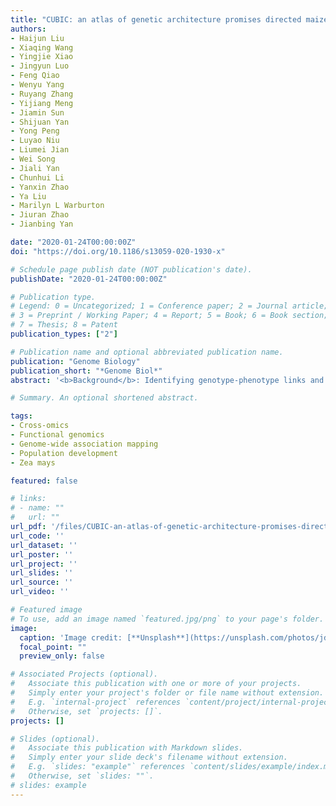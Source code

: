 ```yaml
---
title: "CUBIC: an atlas of genetic architecture promises directed maize improvement"
authors:
- Haijun Liu
- Xiaqing Wang
- Yingjie Xiao
- Jingyun Luo
- Feng Qiao
- Wenyu Yang
- Ruyang Zhang
- Yijiang Meng
- Jiamin Sun
- Shijuan Yan
- Yong Peng
- Luyao Niu
- Liumei Jian
- Wei Song
- Jiali Yan
- Chunhui Li
- Yanxin Zhao
- Ya Liu
- Marilyn L Warburton
- Jiuran Zhao
- Jianbing Yan

date: "2020-01-24T00:00:00Z"
doi: "https://doi.org/10.1186/s13059-020-1930-x"

# Schedule page publish date (NOT publication's date).
publishDate: "2020-01-24T00:00:00Z"

# Publication type.
# Legend: 0 = Uncategorized; 1 = Conference paper; 2 = Journal article;
# 3 = Preprint / Working Paper; 4 = Report; 5 = Book; 6 = Book section;
# 7 = Thesis; 8 = Patent
publication_types: ["2"]

# Publication name and optional abbreviated publication name.
publication: "Genome Biology"
publication_short: "*Genome Biol*"
abstract: '<b>Background</b>: Identifying genotype-phenotype links and causative genes from quantitative trait loci (QTL) is challenging for complex agronomically important traits. To accelerate maize gene discovery and breeding, we present the Complete-diallel design plus Unbalanced Breeding-like Inter-Cross (CUBIC) population, consisting of 1404 individuals created by extensively inter-crossing 24 widely used Chinese maize founders.<br /> <b>Results</b>: Hundreds of QTL for 23 agronomic traits are uncovered with 14 million high-quality SNPs and a high-resolution identity-by-descent map, which account for an average of 75% of the heritability for each trait. We find epistasis contributes to phenotypic variance widely. Integrative cross-population analysis and cross-omics mapping allow effective and rapid discovery of underlying genes, validated here with a case study on leaf width. <br /><b>Conclusions</b>: Through the integration of experimental genetics and genomics, our study provides useful resources and gene mining strategies to explore complex quantitative traits.'

# Summary. An optional shortened abstract.

tags:
- Cross-omics
- Functional genomics
- Genome-wide association mapping
- Population development
- Zea mays

featured: false

# links:
# - name: ""
#   url: ""
url_pdf: '/files/CUBIC-an-atlas-of-genetic-architecture-promises-directed-maize-improvement.pdf'
url_code: ''
url_dataset: ''
url_poster: ''
url_project: ''
url_slides: ''
url_source: ''
url_video: ''

# Featured image
# To use, add an image named `featured.jpg/png` to your page's folder. 
image:
  caption: 'Image credit: [**Unsplash**](https://unsplash.com/photos/jdD8gXaTZsc)'
  focal_point: ""
  preview_only: false

# Associated Projects (optional).
#   Associate this publication with one or more of your projects.
#   Simply enter your project's folder or file name without extension.
#   E.g. `internal-project` references `content/project/internal-project/index.md`.
#   Otherwise, set `projects: []`.
projects: []

# Slides (optional).
#   Associate this publication with Markdown slides.
#   Simply enter your slide deck's filename without extension.
#   E.g. `slides: "example"` references `content/slides/example/index.md`.
#   Otherwise, set `slides: ""`.
# slides: example
---
```

